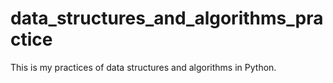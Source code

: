 # data_structures_and_algorithms_practice
 This is my practices of data structures and algorithms in Python.
